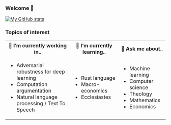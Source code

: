### Welcome 👋
[![My GitHub stats](https://github-readme-stats.vercel.app/api?username=rrmhearts&theme=graywhite&show_icons=true)](https://github.com/rrmhearts)

### Topics of interest

<table>
<tr>
<th> 🔭 I’m currently working in.. </th>
<th> 🌱 I’m currently learning.. </th>
<th> 💬 Ask me about.. </th>
</tr>
<tr>
<td>

- Adversarial robustness for deep learning
- Computation argumentation
- Natural language processing / Text To Speech
   
</td>
<td>

- Rust language
- Macro-economics
- Ecclesiastes
   
</td>
<td>

- Machine learning
- Computer science
- Theology
- Mathematics
- Economics

</td>
</tr>
</table>

<!--
**rrmhearts/rrmhearts** is a ✨ _special_ ✨ repository because its `README.md` (this file) appears on your GitHub profile.

Here are some ideas to get you started:

- 🔭 I’m currently working on ...
- 🌱 I’m currently learning ...
- 👯 I’m looking to collaborate on ...
- 🤔 I’m looking for help with ...
- 💬 Ask me about ...
- 📫 How to reach me: ...
- 😄 Pronouns: ...
- ⚡ Fun fact: ...
-->
